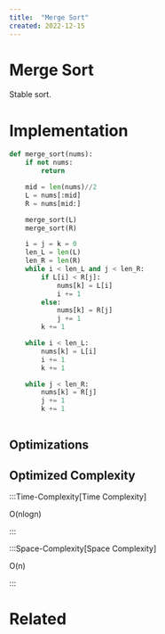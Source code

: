 ```yaml
---
title:  "Merge Sort"
created: 2022-12-15
---
```





# Merge Sort
Stable sort.
# Implementation

```python
def merge_sort(nums):
    if not nums:
        return

    mid = len(nums)//2
    L = nums[:mid]
    R = nums[mid:]

    merge_sort(L)
    merge_sort(R)

    i = j = k = 0
    len_L = len(L)
    len_R = len(R)
    while i < len_L and j < len_R:
        if L[i] < R[j]:
            nums[k] = L[i]
            i += 1
        else:
            nums[k] = R[j]
            j += 1
        k += 1

    while i < len_L:
        nums[k] = L[i]
        i += 1
        k += 1

    while j < len_R:
        nums[k] = R[j]
        j += 1
		k += 1
	
```

## Optimizations

## Optimized Complexity

:::Time-Complexity[Time Complexity] 

O(nlogn)

:::

:::Space-Complexity[Space Complexity] 

O(n)

:::



# Related
